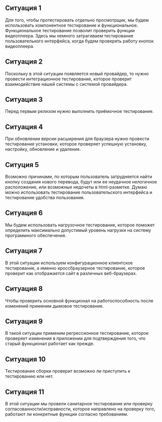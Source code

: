 ## Ситуация 1
Для того, чтобы протестировать отдельно просмотрщик, мы будем использовать компонентное тестирование и функциональное. Функциональное тестирование позволит проверить функции видеоплеера. Здесь мы немного затрагиваем тестирование пользователького интерфейса, когда будем проверять работу кнопок видеоплеера. 

## Ситуация 2
Поскольку в этой ситуации появляется новый провайдер, то нужно провести интеграционное тестирование, которое  проверит взаимодействие нашей системы с системой провайдера. 

## Ситуация 3
Перед первым релизом нужно выполнить приёмочное тестирование.

## Ситуация 4
При обновлении версии расширения для браузера нужно провести тестирование установки, которое проверяет успешную установку, настройку, обновление и удаление.

## Ситуция 5
Возможно причинами, по которым пользователь затрудняется найти кнопку создания нового перевода, будут или ее неудачное нелогичное расположение, или возможные недочеты в html-разметке. Думаю можно использовать тестирование пользовательского интерфейса и тестирование удобства пользования. 

## Ситуация 6
Мы будем использовать нагрузочное тестирование, которое поможет определить максимально допустимый уровень нагрузки на систему программного обеспечения. 

## Ситуация 7
В этой ситуации используем конфигурационное клиентское тестирование, а именно кроссбраузерное тестирование, которое проверит как отображается сайт в различных веб-браузерах.

## Ситуация 8
Чтобы проверить основной функционал на работоспособность после изменений применим дымовое тестирование.

## Ситуация 9
В такой ситуации применим регрессионное тестирование, которое проверяет изменения в приложении для подтверждения того, что старый функционал работает как прежде.

## Ситуация 10
Тестирование сборки проверит возможно ли приступить к тестированию или нет. 

## Ситуация 11
В этой ситуации мы провели санитарное тестирование или проверку согласованности/исправности, которое направлено на проверку того, работают ли конкретные функции согласно требованиям.
